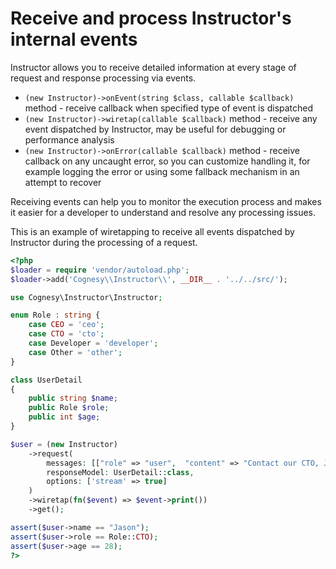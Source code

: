# Receive and process Instructor's internal events

Instructor allows you to receive detailed information at every stage of request
and response processing via events.

* `(new Instructor)->onEvent(string $class, callable $callback)` method - receive
callback when specified type of event is dispatched
* `(new Instructor)->wiretap(callable $callback)` method - receive any event
dispatched by Instructor, may be useful for debugging or performance analysis
* `(new Instructor)->onError(callable $callback)` method - receive callback on
any uncaught error, so you can customize handling it, for example logging the
error or using some fallback mechanism in an attempt to recover

Receiving events can help you to monitor the execution process and makes it easier
for a developer to understand and resolve any processing issues.

This is an example of wiretapping to receive all events dispatched by Instructor
during the processing of a request.

```php
<?php
$loader = require 'vendor/autoload.php';
$loader->add('Cognesy\\Instructor\\', __DIR__ . '../../src/');

use Cognesy\Instructor\Instructor;

enum Role : string {
    case CEO = 'ceo';
    case CTO = 'cto';
    case Developer = 'developer';
    case Other = 'other';
}

class UserDetail
{
    public string $name;
    public Role $role;
    public int $age;
}

$user = (new Instructor)
    ->request(
        messages: [["role" => "user",  "content" => "Contact our CTO, Jason is 28 years old -- Tom"]],
        responseModel: UserDetail::class,
        options: ['stream' => true]
    )
    ->wiretap(fn($event) => $event->print())
    ->get();

assert($user->name == "Jason");
assert($user->role == Role::CTO);
assert($user->age == 28);
?>
```
